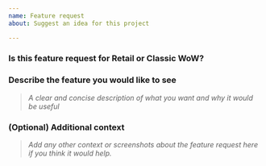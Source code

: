 ```yaml
---
name: Feature request
about: Suggest an idea for this project

---
```

### Is this feature request for Retail or Classic WoW?


### Describe the feature you would like to see
> *A clear and concise description of what you want and why it would be useful*


### (Optional) Additional context
> *Add any other context or screenshots about the feature request here if you think it would help.*

